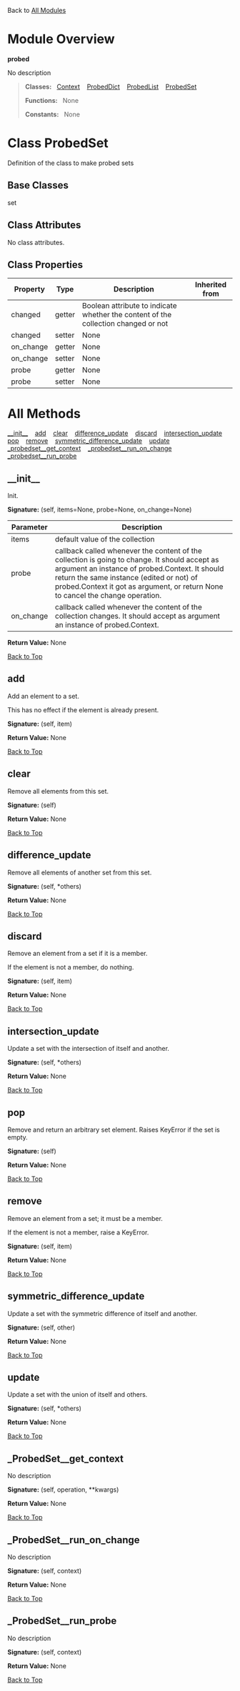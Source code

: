 Back to [All Modules](https://github.com/pyrustic/probed/blob/master/docs/modules/README.md#readme)

# Module Overview

**probed**
 
No description

> **Classes:** &nbsp; [Context](https://github.com/pyrustic/probed/blob/master/docs/modules/content/probed/content/classes/Context.md#class-context) &nbsp;&nbsp; [ProbedDict](https://github.com/pyrustic/probed/blob/master/docs/modules/content/probed/content/classes/ProbedDict.md#class-probeddict) &nbsp;&nbsp; [ProbedList](https://github.com/pyrustic/probed/blob/master/docs/modules/content/probed/content/classes/ProbedList.md#class-probedlist) &nbsp;&nbsp; [ProbedSet](https://github.com/pyrustic/probed/blob/master/docs/modules/content/probed/content/classes/ProbedSet.md#class-probedset)
>
> **Functions:** &nbsp; None
>
> **Constants:** &nbsp; None

# Class ProbedSet
Definition of the class to make probed sets

## Base Classes
set

## Class Attributes
No class attributes.

## Class Properties
|Property|Type|Description|Inherited from|
|---|---|---|---|
|changed|getter|Boolean attribute to indicate whether the content of the collection changed or not ||
|changed|setter|None||
|on_change|getter|None||
|on_change|setter|None||
|probe|getter|None||
|probe|setter|None||



# All Methods
[\_\_init\_\_](#__init__) &nbsp;&nbsp; [add](#add) &nbsp;&nbsp; [clear](#clear) &nbsp;&nbsp; [difference\_update](#difference_update) &nbsp;&nbsp; [discard](#discard) &nbsp;&nbsp; [intersection\_update](#intersection_update) &nbsp;&nbsp; [pop](#pop) &nbsp;&nbsp; [remove](#remove) &nbsp;&nbsp; [symmetric\_difference\_update](#symmetric_difference_update) &nbsp;&nbsp; [update](#update) &nbsp;&nbsp; [\_probedset\_\_get\_context](#_ProbedSet__get_context) &nbsp;&nbsp; [\_probedset\_\_run\_on\_change](#_ProbedSet__run_on_change) &nbsp;&nbsp; [\_probedset\_\_run\_probe](#_ProbedSet__run_probe)

## \_\_init\_\_
Init.




**Signature:** (self, items=None, probe=None, on\_change=None)

|Parameter|Description|
|---|---|
|items|default value of the collection |
|probe|callback called whenever the content of the collection is going to change. It should accept as argument an instance of probed.Context. It should return the same instance (edited or not) of probed.Context it got as argument, or return None to cancel the change operation. |
|on\_change|callback called whenever the content of the collection changes. It should accept as argument an instance of probed.Context.|





**Return Value:** None

[Back to Top](#module-overview)


## add
Add an element to a set.

This has no effect if the element is already present.



**Signature:** (self, item)





**Return Value:** None

[Back to Top](#module-overview)


## clear
Remove all elements from this set.



**Signature:** (self)





**Return Value:** None

[Back to Top](#module-overview)


## difference\_update
Remove all elements of another set from this set.



**Signature:** (self, \*others)





**Return Value:** None

[Back to Top](#module-overview)


## discard
Remove an element from a set if it is a member.

If the element is not a member, do nothing.



**Signature:** (self, item)





**Return Value:** None

[Back to Top](#module-overview)


## intersection\_update
Update a set with the intersection of itself and another.



**Signature:** (self, \*others)





**Return Value:** None

[Back to Top](#module-overview)


## pop
Remove and return an arbitrary set element.
Raises KeyError if the set is empty.



**Signature:** (self)





**Return Value:** None

[Back to Top](#module-overview)


## remove
Remove an element from a set; it must be a member.

If the element is not a member, raise a KeyError.



**Signature:** (self, item)





**Return Value:** None

[Back to Top](#module-overview)


## symmetric\_difference\_update
Update a set with the symmetric difference of itself and another.



**Signature:** (self, other)





**Return Value:** None

[Back to Top](#module-overview)


## update
Update a set with the union of itself and others.



**Signature:** (self, \*others)





**Return Value:** None

[Back to Top](#module-overview)


## \_ProbedSet\_\_get\_context
No description



**Signature:** (self, operation, \*\*kwargs)





**Return Value:** None

[Back to Top](#module-overview)


## \_ProbedSet\_\_run\_on\_change
No description



**Signature:** (self, context)





**Return Value:** None

[Back to Top](#module-overview)


## \_ProbedSet\_\_run\_probe
No description



**Signature:** (self, context)





**Return Value:** None

[Back to Top](#module-overview)



